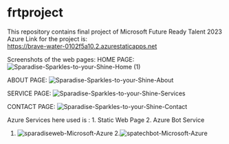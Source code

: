# frtproject
This repository contains final project of Microsoft Future Ready Talent 2023
Azure Link for the project is:  
https://brave-water-0102f5a10.2.azurestaticapps.net

Screenshots of the web pages:
HOME PAGE:
![Sparadise-Sparkles-to-your-Shine-Home (1)](https://user-images.githubusercontent.com/86339500/217884688-0ce9c1ca-0282-4a5a-9565-b83c565faf80.jpg)

ABOUT PAGE:
![Sparadise-Sparkles-to-your-Shine-About](https://user-images.githubusercontent.com/86339500/217884930-b7550008-1a28-434e-9bca-05d1380a2ea6.jpg)

SERVICE PAGE:
![Sparadise-Sparkles-to-your-Shine-Services](https://user-images.githubusercontent.com/86339500/217885119-e6a22f52-b2de-4ef9-b4f0-e6ee384b1df6.jpg)

CONTACT PAGE:
![Sparadise-Sparkles-to-your-Shine-Contact](https://user-images.githubusercontent.com/86339500/217885410-7bdbbeab-b4a6-43e1-a5f1-d1e7b526ca03.jpg)

Azure Services here used is : 1. Static Web Page   2. Azure Bot Service

1. ![sparadiseweb-Microsoft-Azure](https://user-images.githubusercontent.com/86339500/217886521-fc2fee9c-5acf-4e8e-9925-23176af1a31b.jpg)
2.![spatechbot-Microsoft-Azure](https://user-images.githubusercontent.com/86339500/217887176-13b1d342-1edd-4842-8c31-3ae37a1e701e.jpg)

